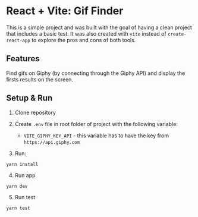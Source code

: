 # React + Vite: Gif Finder

This is a simple project and was built with the goal of having a clean project that includes a basic test. It was also created with `vite` instead of `create-react-app` to explore the pros and cons of both tools. 

## Features

Find gifs on Giphy (by connecting through the Giphy API) and display the firsts results on the screen.  

## Setup & Run

1. Clone repository

2. Create `.env` file in root folder of project with the following variable:
    - `VITE_GIPHY_KEY_API` - this variable has to have the key from `https://api.giphy.com`

3. Run:
```
yarn install
```

4. Run app
```
yarn dev
```

5. Run test
```
yarn test
```
